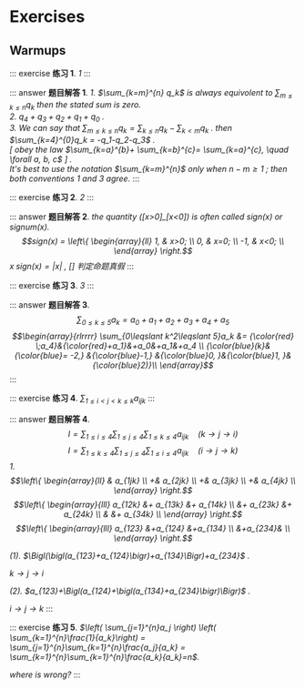 # Exercises

## Warmups

::: exercise
**练习 1**. *1*
:::

::: answer
**题目解答 1**. *1. $\sum_{k=m}^{n} q_k$ is always equivolent to
$\sum_{m \leqslant k \leqslant n} q_k$ then the stated sum is zero.\
2. $q_4+q_3+q_2+q_1+q_0$ .\
3. We can say that
$\sum_{m \leqslant k \leqslant n} q_k = \sum_{k \leqslant n} q_k  -\sum_{k<m} q_k$
. then $\sum_{k=4}^{0}q_k = -q_1-q_2-q_3$ .\
$[$ obey the law $\sum_{k=a}^{b}+
        \sum_{k=b}^{c}=
        \sum_{k=a}^{c}, 
        \quad \forall a, b, c$ $]$ .\
It's best to use the notation $\sum_{k=m}^{n}$ only when
$n-m \geqslant 1$ ; then both conventions 1 and 3 agree.*
:::

::: exercise
**练习 2**. *2*
:::

::: answer
**题目解答 2**. *the quantity (\[x\>0\]\_\[x\<0\]) is often called
sign(x) or signum(x). $$sign(x) = \left\{
            \begin{array}{ll}
                1,  & x>0; \\
                0,  & x=0; \\
                -1, & x<0; \\
            \end{array}
        \right.$$ $x\; sign(x) = |x|$ , $[]$ 判定命题真假*
:::

::: exercise
**练习 3**. *3*
:::

::: answer
**题目解答 3**.
*$$\sum_{0\leqslant k\leqslant 5}a_k = a_0+a_1+a_2+a_3+a_4+a_5$$
$$\begin{array}{rlrrrr}
            \sum_{0\leqslant k^2\leqslant 5}a_k 
            &= {\color{red} \;a_4}&{\color{red}+a_1}&+a_0&+a_1&+a_4 \\
            {\color{blue}(k}&{\color{blue}= -2,} &{\color{blue}-1,} &{\color{blue}0, }&{\color{blue}1, }&{\color{blue}2)}\\
        \end{array}$$*
:::

::: exercise
**练习 4**. *$\sum_{1\leqslant i< j<k\leqslant k} a_{ijk}$*
:::

::: answer
**题目解答 4**. *$$I = 
        \sum_{1\leqslant i\leqslant 4}
        \sum_{1\leqslant j\leqslant 4}
        \sum_{1\leqslant k\leqslant 4}
        a_{ijk}
        \quad (k\rightarrow j\rightarrow i)$$ $$I = 
        \sum_{1\leqslant k\leqslant 4}
        \sum_{1\leqslant j\leqslant 4}
        \sum_{1\leqslant i\leqslant 4}
        a_{ijk}
        \quad (i\rightarrow j\rightarrow k)$$ 1. $$\left\{
            \begin{array}{ll}
                 & a_{1jk} \\
                +& a_{2jk} \\
                +& a_{3jk} \\
                +& a_{4jk} \\
            \end{array}
        \right.$$ $$\left\{
            \begin{array}{lll}
                a_{12k} &+ a_{13k} &+ a_{14k} \\
                &+ a_{23k} &+ a_{24k} \\
                &          &+ a_{34k} \\
            \end{array}
        \right.$$ $$\left\{
            \begin{array}{lll}
                a_{123} &+a_{124} &+a_{134} \\
                &+a_{234}& \\
            \end{array}
        \right.$$*

*(1). $\Bigl(\bigl(a_{123}+a_{124}\bigr)+a_{134}\Bigr)+a_{234}$ .*

*$k\rightarrow j\rightarrow i$*

*(2). $a_{123}+\Bigl(a_{124}+\bigl(a_{134}+a_{234}\bigr)\Bigr)$ .*

*$i\rightarrow j\rightarrow k$*
:::

::: exercise
**练习 5**.
*$\left( \sum_{j=1}^{n}a_j \right) \left( \sum_{k=1}^{n}\frac{1}{a_k}\right) = \sum_{j=1}^{n}\sum_{k=1}^{n}\frac{a_j}{a_k} = \sum_{k=1}^{n}\sum_{k=1}^{n}\frac{a_k}{a_k}=n$.*

*where is wrong?*
:::
